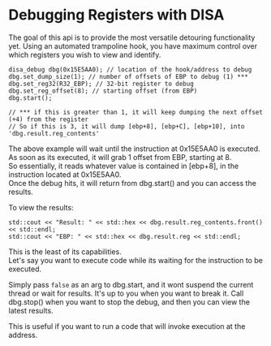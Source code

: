 # Debugging Registers with DISA

The goal of this api is to provide the most versatile detouring functionality yet.
Using an automated trampoline hook, you have maximum control over which registers you wish to view and identify.

```
disa_debug dbg(0x15E5AA0); // location of the hook/address to debug
dbg.set_dump_size(1); // number of offsets of EBP to debug (1) ***
dbg.set_reg32(R32_EBP); // 32-bit register to debug
dbg.set_reg_offset(8); // starting offset (from EBP)
dbg.start();

// *** if this is greater than 1, it will keep dumping the next offset (+4) from the register
// So if this is 3, it will dump [ebp+8], [ebp+C], [ebp+10], into 'dbg.result.reg_contents'
```

The above example will wait until the instruction at 0x15E5AA0 is executed.
As soon as its executed, it will grab 1 offset from EBP, starting at 8.<br>
So essentially, it reads whatever value is contained in [ebp+8], in the instruction located at 0x15E5AA0.<br>
Once the debug hits, it will return from dbg.start() and you can access the results.<br>

To view the results:
```
std::cout << "Result: " << std::hex << dbg.result.reg_contents.front() << std::endl;
std::cout << "EBP: " << std::hex << dbg.result.reg << std::endl;
```

This is the least of its capabilities.<br>
Let's say you want to execute code while its waiting for the instruction to be executed.<br>

Simply pass `false` as an arg to dbg.start, and it wont suspend the current thread or wait for results.
It's up to you when you want to break it.
Call dbg.stop() when you want to stop the debug, and then you can view the latest results.<br>

This is useful if you want to run a code that will invoke execution at the address.






